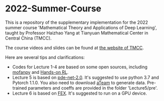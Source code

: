 # 2022-Summer-Course
This is a repository of the supplementary implementation for the 2022 summer course 'Mathematical Theory and Applications of Deep Learning', taught by Professor Haizhao Yang at Tianyuan Mathematical Center in Central China (TMCC).

The course videos and slides can be found at [the website of TMCC](https://tmcc.whu.edu.cn/info/1262/2052.htm).

Here are several tips and clarifications:

* Codes for Lecture 1-4 are based on some open sources, including [mofanpy](https://mofanpy.com) and [Hands-on RL](https://hrl.boyuai.com).
* Lecture 5 is based on [pde-net-2.0](https://github.com/ZichaoLong/PDE-Net/tree/PDE-Net-2.0). It's suggested to use python 3.7 and Pytorch 1.1.0. You also need to download [aTeam](https://github.com/ZichaoLong/aTEAM/tree/3b3b5289dcc1f9cbd54b4713819d5897579d7442) to generate data. Pre-trained parameters and coeffs are provided in the folder 'Lecture5/pre'.
* Lecture 6 is based on [FEX](https://github.com/LeungSamWai/Finite-expression-method). It's suggested to run on a GPU device.
